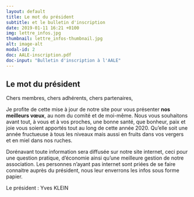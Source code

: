 ```yaml
---
layout: default
title: Le mot du président
subtitle: et le bulletin d'inscription
date: 2019-01-11 16:21 +0100
img: lettre_infos.jpg
thumbnail: lettre_infos-thumbnail.jpg
alt: image-alt
modal-id: 2
doc: AALE-inscription.pdf
doc-input: "Bulletin d'inscription à l'AALE"
---
```

## Le mot du président ##
Chers membres, chers adhérents, chers partenaires,


Je profite de cette mise à jour de notre site pour vous présenter **nos meilleurs vœux**, au nom du comité et de moi-même. Nous vous souhaitons avant tout, à vous et à vos proches, une bonne santé, que bonheur, paix et joie vous soient apportés tout au long de cette année 2020. Qu’elle soit une année fructueuse à tous les niveaux mais aussi en fruits dans vos vergers et en miel dans nos ruches.

<!-- Vous trouverez dans ce courrier les dernières informations sur notre association et je vous en souhaite une bonne lecture. -->

Dorénavant toute information sera diffusée sur notre site internet, ceci pour une question pratique, d’économie ainsi qu’une meilleure gestion de notre association.
Les personnes n’ayant pas internet sont priées de se faire connaitre auprès du président, nous leur enverrons les infos sous forme papier.

<p class="signature">Le président : Yves KLEIN</p>

